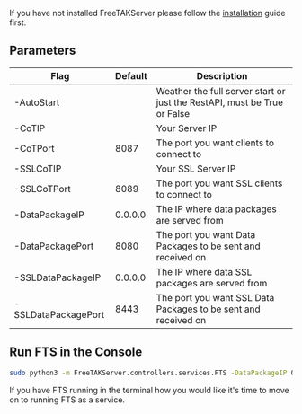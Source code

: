 If you have not installed FreeTAKServer please follow the [installation](Install.md) guide first.

## Parameters

| Flag                | Default | Description                                                              |
|---------------------|---------|--------------------------------------------------------------------------|
| -AutoStart          |         | Weather the full server start or just the RestAPI, must be True or False |
| -CoTIP              |         | Your Server IP                                                           |
| -CoTPort            | 8087    | The port you want clients to connect to                                  |
| -SSLCoTIP           |         | Your SSL Server IP                                                       |
| -SSLCoTPort         | 8089    | The port you want SSL clients to connect to                              |
| -DataPackageIP      | 0.0.0.0 | The IP where data packages are served from                               |
| -DataPackagePort    | 8080    | The port you want Data Packages to be sent and received on               |
| -SSLDataPackageIP   | 0.0.0.0 | The IP where data SSL packages are served from                           |
| -SSLDataPackagePort | 8443    | The port you want SSL Data Packages to be sent and received on           |

## Run FTS in the Console

```bash
sudo python3 -m FreeTAKServer.controllers.services.FTS -DataPackageIP 0.0.0.0 -AutoStart True
```

If you have FTS running in the terminal how you would like it's time to move on to running FTS as a service.
